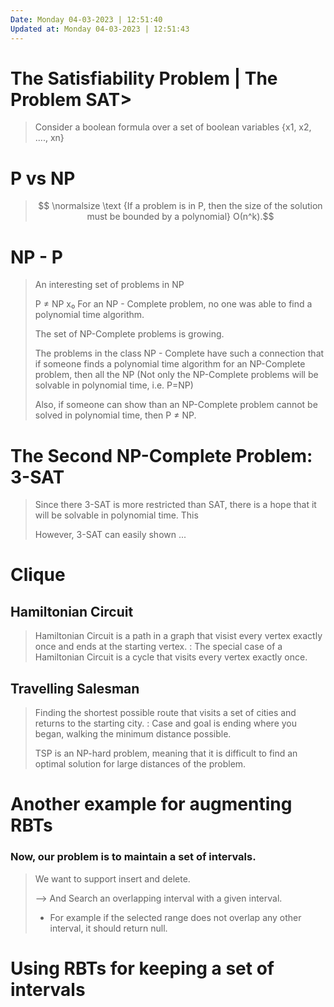 ```yaml
---
Date: Monday 04-03-2023 | 12:51:40
Updated at: Monday 04-03-2023 | 12:51:43
---
```

# The Satisfiability Problem | The Problem SAT> 
> Consider a boolean formula over a set of boolean variables {x1, x2, ...., xn}


# P vs NP
> 
> $$ \normalsize \text {If a problem is in P, then the size of the solution must be bounded by a polynomial} Ο(n^k).$$
>

# NP - P
> An interesting set of problems in NP
>
> P ≠ NP
>x₀
> For an NP - Complete problem, no one was able to find a polynomial time algorithm. 
>
> The set of NP-Complete problems is growing.
>
> The problems in the class NP - Complete   have such a connection that if someone finds a polynomial time algorithm for an NP-Complete problem, then all the NP (Not only the NP-Complete problems will be solvable in polynomial time, i.e. P=NP)
>
> Also, if someone can  show than an NP-Complete problem cannot be solved in polynomial time, then P ≠ NP.

# The Second NP-Complete Problem: 3-SAT
> Since there 3-SAT is more restricted than SAT, there is a hope that it will be solvable in polynomial time. This
>
> However, 3-SAT can easily shown
...


# Clique


## Hamiltonian Circuit
> Hamiltonian Circuit is a path in a graph that visist every vertex exactly once and ends at the starting vertex.
> : The special case of a Hamiltonian Circuit is a cycle that visits every vertex exactly once. 

## Travelling Salesman
> Finding the shortest possible route that visits a set of cities and returns to the starting city. 
> : Case and goal is ending where you began, walking the minimum distance possible.
>
> TSP is an NP-hard problem, meaning that it is difficult to find an optimal solution for large distances of the problem.

# Another example for augmenting RBTs
### Now, our problem is to maintain a set of  intervals. 
> We want to support insert and delete.
> 
> ⟶ And Search an overlapping interval with a given interval.
> * For example if the selected range does not overlap any other interval, it should return null.

# Using RBTs for keeping a set of intervals
